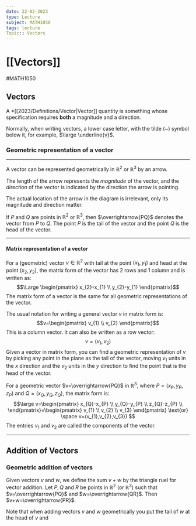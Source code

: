 ```yaml
---
date: 22-02-2023
type: Lecture
subject: MATH1050
tags: lecture
Topic:: Vectors
---
```

# [[Vectors]]
#MATH1050  

## Vectors

A *[[2023/Definitions/Vector|Vector]] quantity is something whose specification requires **both** a magnitude and a direction.

Normally, when writing vectors, a lower case letter, with the tilde (~) symbol below it, for example, $\large \underline{v}$. 

### Geometric representation of a vector
---
A vector can be represented geometrically in $\mathbb{R}^2$ or $\mathbb{R}^3$ by an arrow.

The length of the arrow represents the *magnitude* of the vector, and the *direction* of the vector is indicated by the direction the arrow is pointing.

The actual location of the arrow in the diagram is irrelevant, only its magnitude and direction matter.

If $P$ and $Q$ are points in $\mathbb{R}^2$ or $\mathbb{R}^3$, then $\overrightarrow{PQ}$ denotes the vector from $P$ to $Q$. The point $P$ is the tail of the vector and the point $Q$ is the head of the vector. 

--- 
#### Matrix representation of a vector

For a (geometric) vector $v \in \mathbb{R}^2$ with tail at the point $(x_{1},y_{1})$ and head at the point $(x_{2},y_{2})$, the matrix form of the vector has 2 rows and 1 column and is written as:
$$\Large \begin{pmatrix}
x_{2}-x_{1} \\
y_{2}-y_{1}
\end{pmatrix}$$
The matrix form of a vector is the same for all geometric representations of the vector.

The usual notation for writing a general vector $v$ in matrix form is:
$$v=\begin{pmatrix}
v_{1} \\
v_{2}
\end{pmatrix}$$
This is a column vector.
It can also be written as a row vector:
$$v=(v_{1},v_{2})$$
Given a vector in matrix form, you can find a geometric representation of $v$ by picking any point in the plane as the tail of the vector, moving $v_{1}$ units in the $x$ direction and the $v_{2}$ units in the $y$ direction to find the point that is the head of the vector.

For a geometric vector $v=\overrightarrow{PQ}$ in $\mathbb{R}^3$, where $P = (x_{P},y_{P},z_{P})$ and $Q=(x_{Q},y_{Q},z_{Q})$, the matrix form is:
$$\large v=\begin{pmatrix}
x_{Q}-x_{P} \\
y_{Q}-y_{P} \\
z_{Q}-z_{P} \\
\end{pmatrix}=\begin{pmatrix}
v_{1} \\
v_{2} \\
v_{3}
\end{pmatrix} \text{or} \space v=(v_{1},v_{2},v_{3}) 
$$
The entries $v_{1}$ and $v_{2}$ are called the components of the vector.

---
## Addition of Vectors
### Geometric addition of vectors
Given vectors $v$ and $w$, we define the sum $v+w$ by the triangle ruel for vector addition.
 Let $P,Q$ and $R$ be points in $\mathbb{R}^{2}$ (or $\mathbb{R}^3$) such that $v=\overrightarrow{PQ}$ and $w=\overrightarrow{QR}$. Then $v+w=\overrightarrow{PR}$. 

Note that when adding vectors $v$ and $w$ geometrically you put the tail of $w$ at the head of $v$ and 